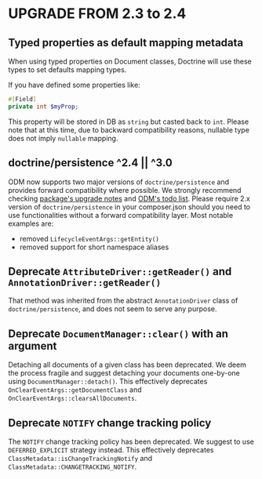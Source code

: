 # UPGRADE FROM 2.3 to 2.4

## Typed properties as default mapping metadata

When using typed properties on Document classes, Doctrine will use these types to set defaults mapping types.

If you have defined some properties like:

```php
#[Field]
private int $myProp;
```

This property will be stored in DB as `string` but casted back to `int`. Please note that at this
time, due to backward compatibility reasons, nullable type does not imply `nullable` mapping.

## doctrine/persistence ^2.4 || ^3.0

ODM now supports two major versions of `doctrine/persistence` and provides forward compatibility where possible.
We strongly recommend checking [package's upgrade notes](https://github.com/doctrine/persistence/blob/3.0.x/UPGRADE.md)
and [ODM's todo list](https://github.com/doctrine/mongodb-odm/issues/2419). Please require 2.x version of
`doctrine/persistence` in your composer.json should you need to use functionalities without a forward
compatibility layer. Most notable examples are:

* removed `LifecycleEventArgs::getEntity()`
* removed support for short namespace aliases

## Deprecate `AttributeDriver::getReader()` and `AnnotationDriver::getReader()`

That method was inherited from the abstract `AnnotationDriver` class of
`doctrine/persistence`, and does not seem to serve any purpose.

## Deprecate `DocumentManager::clear()` with an argument

Detaching all documents of a given class has been deprecated. We deem the process fragile and suggest
detaching your documents one-by-one using `DocumentManager::detach()`. This effectively deprecates
`OnClearEventArgs::getDocumentClass` and `OnClearEventArgs::clearsAllDocuments`.

## Deprecate `NOTIFY` change tracking policy

The `NOTIFY` change tracking policy has been deprecated. We suggest to use `DEFERRED_EXPLICIT`
strategy instead. This effectively deprecates `ClassMetadata::isChangeTrackingNotify` and
`ClassMetadata::CHANGETRACKING_NOTIFY`.
